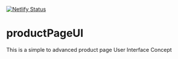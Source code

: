 [![Netlify Status](https://api.netlify.com/api/v1/badges/eca75a3b-47a5-4967-8f4a-644d3340f687/deploy-status)](https://app.netlify.com/sites/product-page-ui/deploys)

# productPageUI
 This is a simple to advanced product page User Interface Concept
